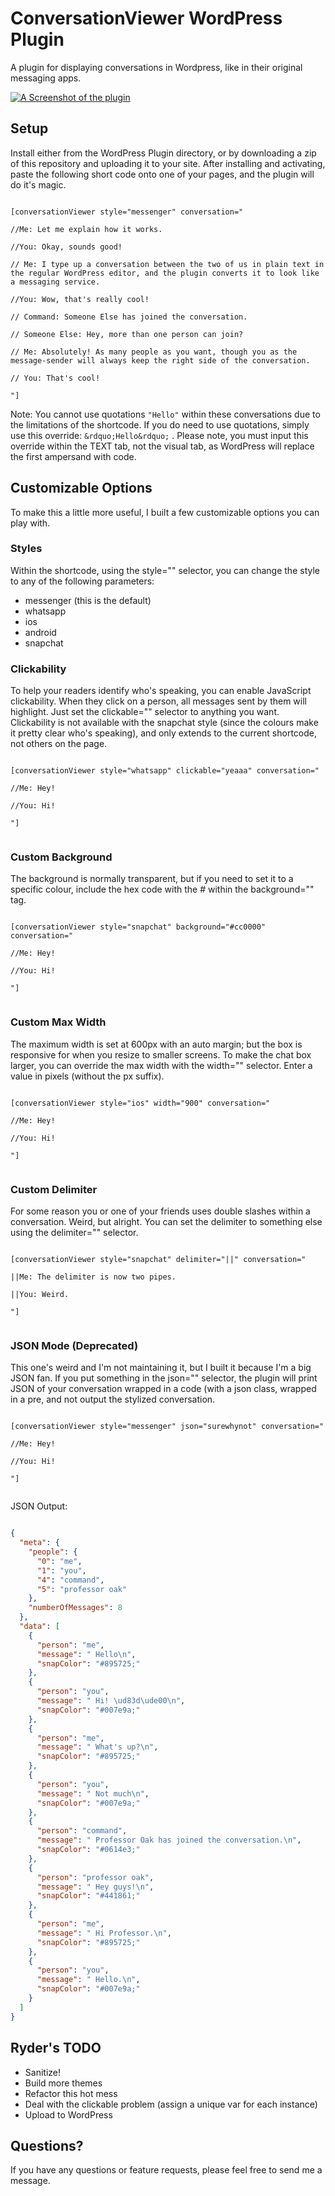 # ConversationViewer WordPress Plugin
A plugin for displaying conversations in Wordpress, like in their original messaging apps.

[![A Screenshot of the plugin](http://www.ryderdamen.com/wp-content/uploads/2017/11/Screen-Shot-2017-11-19-at-11.13.22-PM.png)](http://ryderdamen.com/conversation-viewer)


## Setup
Install either from the WordPress Plugin directory, or by downloading a zip of this repository and uploading it to your site. After installing and activating, paste the following short code onto one of your pages, and the plugin will do it's magic.

`````

[conversationViewer style="messenger" conversation="

//Me: Let me explain how it works.

//You: Okay, sounds good! 

// Me: I type up a conversation between the two of us in plain text in the regular WordPress editor, and the plugin converts it to look like a messaging service.

//You: Wow, that's really cool!

// Command: Someone Else has joined the conversation.

// Someone Else: Hey, more than one person can join?

// Me: Absolutely! As many people as you want, though you as the message-sender will always keep the right side of the conversation.

// You: That's cool!

"]

`````

Note: You cannot use quotations ````` "Hello" ````` within these conversations due to the limitations of the shortcode. If you do need to use quotations, simply use this override: ````` &rdquo;Hello&rdquo; ````` . Please note, you must input this override within the TEXT tab, not the visual tab, as WordPress will replace the first ampersand with code.

## Customizable Options
To make this a little more useful, I built a few customizable options you can play with.

### Styles
Within the shortcode, using the style="" selector, you can change the style to any of the following parameters:

* 	messenger (this is the default)
* 	whatsapp
* 	ios
* 	android
* 	snapchat
	
### Clickability
To help your readers identify who's speaking, you can enable JavaScript clickability. When they click on a person, all messages sent by them will highlight. Just set the clickable="" selector to anything you want. Clickability is not available with the snapchat style (since the colours make it pretty clear who's speaking), and only extends to the current shortcode, not others on the page. 

`````

[conversationViewer style="whatsapp" clickable="yeaaa" conversation="

//Me: Hey!

//You: Hi!

"]


`````

### Custom Background
The background is normally transparent, but if you need to set it to a specific colour, include the hex code with the # within the background="" tag.

`````

[conversationViewer style="snapchat" background="#cc0000" conversation="

//Me: Hey!

//You: Hi!

"]


`````

### Custom Max Width
The maximum width is set at 600px with an auto margin; but the box is responsive for when you resize to smaller screens. To make the chat box larger, you can override the max width with the width="" selector. Enter a value in pixels (without the px suffix). 

`````

[conversationViewer style="ios" width="900" conversation="

//Me: Hey!

//You: Hi!

"]


`````

### Custom Delimiter
For some reason you or one of your friends uses double slashes within a conversation. Weird, but alright. You can set the delimiter to something else using the delimiter="" selector.

`````

[conversationViewer style="snapchat" delimiter="||" conversation="

||Me: The delimiter is now two pipes.

||You: Weird.

"]


`````


### JSON Mode (Deprecated)
This one's weird and I'm not maintaining it, but I built it because I'm a big JSON fan. If you put something in the json="" selector, the plugin will print JSON of your conversation wrapped in a code (with a json class, wrapped in a pre, and not output the stylized conversation.

`````

[conversationViewer style="messenger" json="surewhynot" conversation="

//Me: Hey!

//You: Hi!

"]


`````
JSON Output:

`````json

{
  "meta": {
    "people": {
      "0": "me",
      "1": "you",
      "4": "command",
      "5": "professor oak"
    },
    "numberOfMessages": 8
  },
  "data": [
    {
      "person": "me",
      "message": " Hello\n",
      "snapColor": "#895725;"
    },
    {
      "person": "you",
      "message": " Hi! \ud83d\ude00\n",
      "snapColor": "#007e9a;"
    },
    {
      "person": "me",
      "message": " What's up?\n",
      "snapColor": "#895725;"
    },
    {
      "person": "you",
      "message": " Not much\n",
      "snapColor": "#007e9a;"
    },
    {
      "person": "command",
      "message": " Professor Oak has joined the conversation.\n",
      "snapColor": "#0614e3;"
    },
    {
      "person": "professor oak",
      "message": " Hey guys!\n",
      "snapColor": "#441861;"
    },
    {
      "person": "me",
      "message": " Hi Professor.\n",
      "snapColor": "#895725;"
    },
    {
      "person": "you",
      "message": " Hello.\n",
      "snapColor": "#007e9a;"
    }
  ]
}

`````


## Ryder's TODO

* Sanitize!
* Build more themes
* Refactor this hot mess
* Deal with the clickable problem (assign a unique var for each instance)
* Upload to WordPress


## Questions?
If you have any questions or feature requests, please feel free to send me a message.
